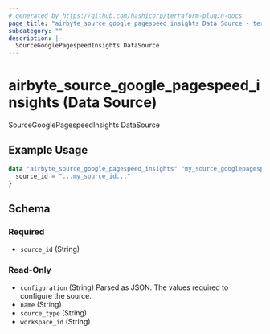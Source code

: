 ```yaml
---
# generated by https://github.com/hashicorp/terraform-plugin-docs
page_title: "airbyte_source_google_pagespeed_insights Data Source - terraform-provider-airbyte"
subcategory: ""
description: |-
  SourceGooglePagespeedInsights DataSource
---
```


# airbyte_source_google_pagespeed_insights (Data Source)

SourceGooglePagespeedInsights DataSource

## Example Usage

```terraform
data "airbyte_source_google_pagespeed_insights" "my_source_googlepagespeedinsights" {
  source_id = "...my_source_id..."
}
```

<!-- schema generated by tfplugindocs -->
## Schema

### Required

- `source_id` (String)

### Read-Only

- `configuration` (String) Parsed as JSON.
The values required to configure the source.
- `name` (String)
- `source_type` (String)
- `workspace_id` (String)


